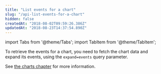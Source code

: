 ```yaml
---
title: "List events for a chart"
slug: "/api-list-events-for-a-chart"
hidden: false
createdAt: "2018-08-02T09:59:26.386Z"
updatedAt: "2018-08-23T14:37:54.890Z"
---
```


import Tabs from '@theme/Tabs';
import TabItem from '@theme/TabItem';

To retrieve the events for a chart, you need to fetch the chart data and expand its events, using the `expand=events` query parameter. 

See [the charts chapter](api-retrieve-a-chart) for more information.
